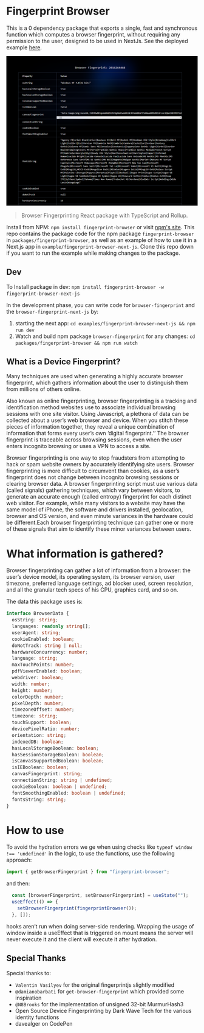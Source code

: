 # Fingerprint Browser

This is a 0 dependency package that exports a single, fast and synchronous function which computes a browser fingerprint, without requiring any permission to the user, designed to be used in NextJs. See the deployed example [here](https://fingerprint-browser-next-js.vercel.app/).

![Browser Fingerprint](./img/signals.png)

> Browser Fingerprinting React package with TypeScript and Rollup.

Install from NPM: `npm install fingerprint-browser` or visit [npm's site](https://www.npmjs.com/package/fingerprint-browser). This repo contains the package code for the npm package `fingerprint-browser` in `packages/fingerprint-browser`, as well as an example of how to use it in a Next.js app in `example/fingerprint-browser-next-js`. Clone this repo down if you want to run the example while making changes to the package.

## Dev

To Install package in dev: `npm install fingerprint-browser -w fingerprint-browser-next-js`

In the development phase, you can write code for `browser-fingerprint` and the `browser-fingerprint-next-js` by:

1. starting the next app: `cd examples/fingerprint-browser-next-js && npm run dev`
2. Watch and build npm package `browser-fingerprint` for any changes: `cd packages/fingerprint-browser && npm run watch`

## What is a Device Fingerprint?

Many techniques are used when generating a highly accurate browser fingerprint, which gathers information about the user to distinguish them from millions of others online.

Also known as online fingerprinting, browser fingerprinting is a tracking and identification method websites use to associate individual browsing sessions with one site visitor. Using Javascript, a plethora of data can be collected about a user’s web browser and device. When you stitch these pieces of information together, they reveal a unique combination of information that forms every user’s own ‘digital fingerprint.’’ The browser fingerprint is traceable across browsing sessions, even when the user enters incognito browsing or uses a VPN to access a site.

Browser fingerprinting is one way to stop fraudsters from attempting to hack or spam website owners by accurately identifying site users. Browser fingerprinting is more difficult to circumvent than cookies, as a user’s fingerprint does not change between incognito browsing sessions or clearing browser data. A browser fingerprinting script must use various data (called signals) gathering techniques, which vary between visitors, to generate an accurate enough (called entropy) fingerprint for each distinct web visitor. For example, while many visitors to a website may have the same model of iPhone, the software and drivers installed, geolocation, browser and OS version, and even minute variances in the hardware could be different.Each browser fingerprinting technique can gather one or more of these signals that aim to identify these minor variances between users.

# What information is gathered?

Browser fingerprinting can gather a lot of information from a browser: the user’s device model, its operating system, its browser version, user timezone, preferred language settings, ad blocker used, screen resolution, and all the granular tech specs of his CPU, graphics card, and so on.

The data this package uses is:

```TypeScript
interface BrowserData {
  osString: string;
  languages: readonly string[];
  userAgent: string;
  cookieEnabled: boolean;
  doNotTrack: string | null;
  hardwareConcurrency: number;
  language: string;
  maxTouchPoints: number;
  pdfViewerEnabled: boolean;
  webdriver: boolean;
  width: number;
  height: number;
  colorDepth: number;
  pixelDepth: number;
  timezoneOffset: number;
  timezone: string;
  touchSupport: boolean;
  devicePixelRatio: number;
  orientation: string;
  indexedDB: boolean;
  hasLocalStorageBoolean: boolean;
  hasSessionStorageBoolean: boolean;
  isCanvasSupportedBoolean: boolean;
  isIEBoolean: boolean;
  canvasFingerprint: string;
  connectionString: string | undefined;
  cookieBoolean: boolean | undefined;
  fontSmoothingEnabled: boolean | undefined;
  fontsString: string;
}
```

# How to use

To avoid the hydration errors we ge when using checks like `typeof window !== 'undefined'` in the logic, to use the functions, use the following approach:

```TypeScript
import { getBrowserFingerprint } from "fingerprint-browser";
```

and then:

```TypeScript
  const [browserFingerprint, setBrowserFingerprint] = useState("");
  useEffect(() => {
    setBrowserFingerprint(fingerprintBrowser());
  }, []);
```

hooks aren’t run when doing server-side rendering. Wrapping the usage of window inside a useEffect that is triggered on mount means the server will never execute it and the client will execute it after hydration.

## Special Thanks

Special thanks to:

- `Valentin Vasilyev` for the original fingerprintjs slightly modified
- `@damianobarbati` for `get-browser-fingerprint` which provided some inspiration
- `@N8Brooks` for the implementation of unsigned 32-bit MurmurHash3
- Open Source Device Fingerprinting by Dark Wave Tech for the various identity functions
- davealger on CodePen
